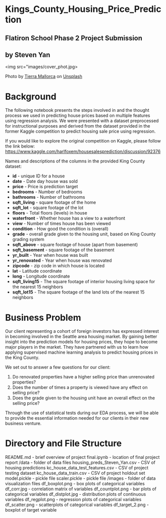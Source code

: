 # Kings_County_Housing_Price_Prediction

## Flatiron School Phase 2 Project Submission
## by Steven Yan

<img src="images/cover_phot.jpg>

<span>Photo by <a href="https://unsplash.com/@tierramallorca?utm_source=unsplash&amp;utm_medium=referral&amp;utm_content=creditCopyText">Tierra Mallorca</a> on <a href="https://unsplash.com/s/photos/real-estate?utm_source=unsplash&amp;utm_medium=referral&amp;utm_content=creditCopyText">Unsplash</a></span>

# Background

The following notebook presents the steps involved in and the thought process we used in predicting house prices based on multiple features using regression analysis. We were presented with a dataset preprocessed for instructional purposes and derived from the dataset provided in the former Kaggle competition to predict housing sale price using regression.

If you would like to explore the original competition on Kaggle, please follow the link below:
https://www.kaggle.com/harlfoxem/housesalesprediction/discussion/92376

Names and descriptions of the columns in the provided King County dataset:
* **id** - unique ID for a house
* **date** - Date day house was sold
* **price** - Price is prediction target
* **bedrooms** - Number of bedrooms
* **bathrooms** - Number of bathrooms
* **sqft_living** - square footage of the home
* **sqft_lot** - square footage of the lot
* **floors** - Total floors (levels) in house
* **waterfront** - Whether house has a view to a waterfront
* **view** - Number of times house has been viewed
* **condition** - How good the condition is (overall)
* **grade** - overall grade given to the housing unit, based on King County grading system
* **sqft_above** - square footage of house (apart from basement)
* **sqft_basement** - square footage of the basement
* **yr_built** - Year when house was built
* **yr_renovated** - Year when house was renovated
* **zipcode** - zip code in which house is located
* **lat** - Latitude coordinate
* **long** - Longitude coordinate
* **sqft_living15** - The square footage of interior housing living space for the nearest 15 neighbors
* **sqft_lot15** - The square footage of the land lots of the nearest 15 neighbors

# Business Problem

Our client representing a cohort of foreign investors has expressed interest in becoming involved in the Seattle area housing market. By gaining better insight into the prediction models for housing prices, they hope to become major players in the market. They have partnered with us to learn how applying supervised machine learning analysis to predict housing prices in the King County.

We set out to answer a few questions for our client:

1. Do renovated properties have a higher selling price than unrenovated properties?
2. Does the number of times a property is viewed have any effect on selling price?
3. Does the grade given to the housing unit have an overall effect on the selling price?

Through the use of statistical tests during our EDA process, we will be able to provide the essential information needed for our clients in their new business venture.


# Directory and File Structure

README.md - brief overview of project
final.ipynb - location of final project report
/data - folder of data files
    housing_preds_Steven_Yan.csv - CSV of housing predictions
    kc_house_data_test_features.csv - CSV of project testing dataset 
    kc_house_data_train.csv - CSV of project holdout set
    model.pickle - pickle file 
    scaler.pickle - pickle file
/images - folder of data visualization files
    df_boxplot.png - box plots of categorical variables
    df_corr.jpg - correlation matrix of variables
    df_countplot.png - bar plots of categorical variables
    df_distplot.jpg - distribution plots of continuous variables
    df_regplot.png - regression plots of categorical variables 
    df_scatter.png - scatterplots of categorical variables
    df_target_2.png - boxplot of target variable
